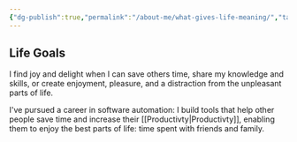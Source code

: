 ```yaml
---
{"dg-publish":true,"permalink":"/about-me/what-gives-life-meaning/","tags":["about","thoughts"],"noteIcon":""}
---
```



## Life Goals

I find joy and delight when I can save others time, share my knowledge and skills, or create enjoyment, pleasure, and a distraction from the unpleasant parts of life. 

I've pursued a career in software automation: I build tools that help other people save time and increase their [[Productivty\|Productivty]], enabling them to enjoy the best parts of life: time spent with friends and family.